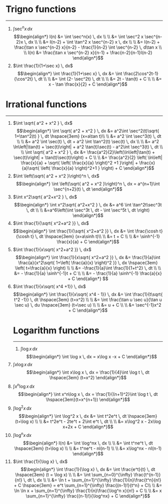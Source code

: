 
# Trigno functions
---
1. $\int \sec^nx \, dx$
   $$\begin{align*}
I(n) &= \int \sec^n(x) \, dx \\ \\
&= \int \sec^2 x \sec^{n-2}x \, dx \\ \\
&= I(n-2) + \int \tan^2 x \sec^{n-2} x \, dx \\ \\
&= I(n-2) + \frac{\tan x \sec^{n-2} x}{n-2} - \frac{1}{n-2} \int \sec^{n-2} \, d\tan x \\ \\ 
I(n) &= \frac{\tan x \sec^{n-2} x}{n-1} + \frac{n-2}{n-1}I(n-2)
\end{align*}$$
2. $\int \frac{1}{1+\sec x} \, dx$
   $$\begin{align*}
\int \frac{1}{1+\sec x} \, dx &= \int \frac{2\cos^2t-1}{\cos^2t} \, dt \\ \\
&= \int (2- \sec^2t) \, dt \\ \\
&= 2t - \tan(t) + C \\ \\
&= x - \tan \frac{x}{2} + C
\end{align*}$$
# Irrational functions
---
1. $\int \sqrt{ a^2 + x^2 } \, dx$
   $$\begin{align*}
\int \sqrt{ a^2 + x^2 } \, dx &= a^2\int \sec^2(t)\sqrt{ 1+\tan^2(t) } \,  dt \hspace{3em} (x=a\tan t)\\ \\
&= a^2 \int \sec^3(t) \, dt \\ \\
&= a^2 \int \sec(t) \, dt + a^2 \int \tan^2(t) \sec(t) \, dx \\ \\
&= a^2 \ln\left|\tan(t) + \sec(t)\right| + a^2 \tan(t)\sec(t) - a^2\int \sec^3(t) \, dt \\ \\
\int \sqrt{ a^2 + x^2 } \, dx &= \frac{a^2}{2}\left(\ln\left|\tan(t) + \sec(t)\right| + \tan(t)\sec(t)\right) + C \\ \\
&= \frac{a^2}{2} \left( \ln\left| \frac{x}{a} + \sqrt{ \left( \frac{x}{a} \right)^2 +1 }\right| + \frac{x}{a}\sqrt{ \left( \frac{x}{a} \right)^2+1 } \right) + C
\end{align*}$$
2. $\int \left(\sqrt{ a^2 + x^2 }\right)^n \, dx$
   $$\begin{align*}
\int \left(\sqrt{ a^2 + x^2 }\right)^n \, dx  = a^{n+1}\int \sec^{n+2}(t) \, dt 
\end{align*}$$
3. $\int x^2\sqrt{ a^2+x^2 } \, dx$
   $$\begin{align*}
\int x^2\sqrt{ a^2+x^2 } \, dx &= a^6 \int \tan^2t\sec^3t \, dt \\ \\
&=a^6\left(\int \sec^3t \, dt -  \int \sec^5t \, dt  \right)
\end{align*}$$
4. $\int \frac{1}{\sqrt{ x^2+a^2 }} \, dx$
   $$\begin{align*}
\int \frac{1}{\sqrt{ x^2+a^2 }} \, dx &= \int \frac{\cosh t}{\cosh t} \, dt \hspace{3em} (x=a\sinh t)\\ \\
&= t + C \\ \\
&= \sinh^{-1} \frac{x}{a} + C
\end{align*}$$
5. $\int \frac{1}{x\sqrt{ x^2+a^2 }} \, dx$
   $$\begin{align*}
\int \frac{1}{x\sqrt{ x^2+a^2 }} \, dx &= \frac{1}{a}\int \frac{a}{x^2\sqrt{ 1+\left( \frac{a}{x} \right)^2 }} \, dx \hspace{3em} \left( t=\frac{a}{x} \right) \\ \\
&= -\frac{1}{a}\int \frac{1}{1+t^2} \, dt \\ \\
&= - \frac{1}{a} \sinh^{-1}t + C \\ \\
&= - \frac{1}{a} \sinh^{-1} \frac{a}{x} + C
\end{align*}
   $$
6. $\int \frac{1}{x\sqrt{ x^4 +1}} \, dx$
   $$\begin{align*}
\int \frac{1}{x\sqrt{ x^4 - 1}} \, dx &= \int \frac{1}{t\sqrt{ t^2 -1}} \, dt  \hspace{3em} (t=x^2) \\ \\
&= \int \frac{\tan u \sec u}{\tan u \sec u} \, du \hspace{3em} (t=\sec u) \\ \\
&= u + C \\ \\
&= \sec^{-1}x^2 + C 
\end{align*}$$
   # Logarithm functions
   ---
   1. $\int \log x \, dx$
      $$\begin{align*}
\int \log x \, dx = x\log x -x + C
\end{align*}$$
2. $\int x\log x \, dx$
   $$\begin{align*}
\int x\log x \, dx = \frac{1}{4}\int \log t \, dt \hspace{3em} (t=x^2) 
\end{align*}$$
3. $\int x^n\log x \, dx$
   $$\begin{align*}
\int x^n\log x \, dx = \frac{1}{(n+1)^2}\int \log t \, dt \hspace{3em}(t=x^{n+1}) 
\end{align*}$$
4. $\int \log^2 x \, dx$
   $$\begin{align*}
\int \log^2 x \, dx &= \int t^2e^t \, dt \hspace{3em} (t=\log x) \\ \\
&= t^2e^t - 2te^t + 2\int e^t \, dt \\ \\
&= x\log^2 x - 2x\log x+2x + C
\end{align*}$$
5. $\int \log^nx \, dx$
   $$\begin{align*}
I(n) &= \int \log^nx \, dx \\ \\ 
&= \int t^ne^t \, dt \hspace{3em} (t=\log x) \\ \\ 
&= t^ne^t - nI(n-1) \\ \\
&= x\log^nx - nI(n-1)
\end{align*}$$
6. $\int \frac{1}{\log x} \, dx$
   $$\begin{align*}
\int \frac{1}{\log x} \, dx &= \int \frac{e^t}{t} \, dt  \hspace{3em} (t = \log x) \\ \\
&= \int \sum_{n=0}^{\infty} \frac{t^{n-1}}{n!} \, dt \, dx \\ \\
&= \ln t + \sum_{n=1}^{\infty} \frac{1}{n}\frac{t^n}{n!} + C   \hspace{3em} = e^t \sum_{n=1}^{\infty} \frac{(n-1)!}{t^n} + C\\ \\
&= \ln \ln x + \sum_{n=1}^{\infty} \frac{1}{n}\frac{\log^n x}{n!} + C \\ \\
&= x \sum_{n=1}^{\infty} \frac{(n-1)!}{\log^nx} + C
\end{align*}$$